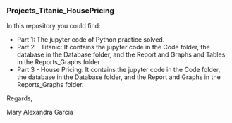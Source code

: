 ### Projects_Titanic_HousePricing
In this repository you could find:
- Part 1: The jupyter code of Python practice solved.
- Part 2 - Titanic: It contains the jupyter code in the Code folder, the database in the Database folder, and the Report and Graphs and Tables in the Reports_Graphs folder
- Part 3 - House Pricing: It contains the jupyter code in the Code folder, the database in the Database folder, and the Report and Graphs in the Reports_Graphs folder.

Regards,

Mary Alexandra Garcia
